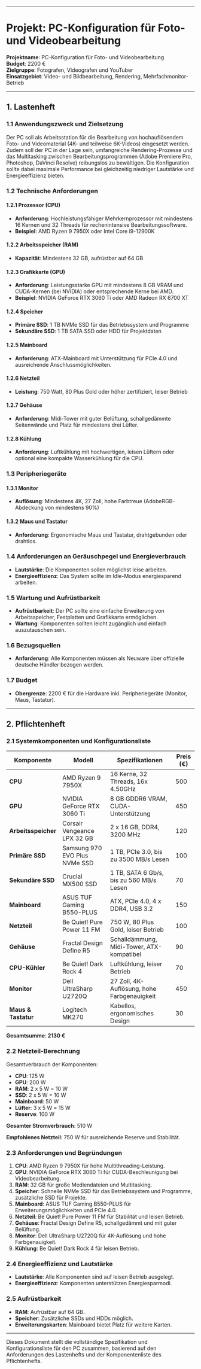 

---

# **Projekt: PC-Konfiguration für Foto- und Videobearbeitung**

**Projektname**: PC-Konfiguration für Foto- und Videobearbeitung  
**Budget**: 2200 €  
**Zielgruppe**: Fotografen, Videografen und YouTuber  
**Einsatzgebiet**: Video- und Bildbearbeitung, Rendering, Mehrfachmonitor-Betrieb

---

## **1. Lastenheft**

### **1.1 Anwendungszweck und Zielsetzung**

Der PC soll als Arbeitsstation für die Bearbeitung von hochauflösendem Foto- und Videomaterial (4K- und teilweise 6K-Videos) eingesetzt werden. Zudem soll der PC in der Lage sein, umfangreiche Rendering-Prozesse und das Multitasking zwischen Bearbeitungsprogrammen (Adobe Premiere Pro, Photoshop, DaVinci Resolve) reibungslos zu bewältigen. Die Konfiguration sollte dabei maximale Performance bei gleichzeitig niedriger Lautstärke und Energieeffizienz bieten.

### **1.2 Technische Anforderungen**

#### 1.2.1 Prozessor (CPU)
- **Anforderung**: Hochleistungsfähiger Mehrkernprozessor mit mindestens 16 Kernen und 32 Threads für rechenintensive Bearbeitungssoftware.
- **Beispiel**: AMD Ryzen 9 7950X oder Intel Core i9-12900K

#### 1.2.2 Arbeitsspeicher (RAM)
- **Kapazität**: Mindestens 32 GB, aufrüstbar auf 64 GB

#### 1.2.3 Grafikkarte (GPU)
- **Anforderung**: Leistungsstarke GPU mit mindestens 8 GB VRAM und CUDA-Kernen (bei NVIDIA) oder entsprechende Kerne bei AMD.
- **Beispiel**: NVIDIA GeForce RTX 3060 Ti oder AMD Radeon RX 6700 XT

#### 1.2.4 Speicher
- **Primäre SSD**: 1 TB NVMe SSD für das Betriebssystem und Programme
- **Sekundäre SSD**: 1 TB SATA SSD oder HDD für Projektdaten

#### 1.2.5 Mainboard
- **Anforderung**: ATX-Mainboard mit Unterstützung für PCIe 4.0 und ausreichende Anschlussmöglichkeiten.

#### 1.2.6 Netzteil
- **Leistung**: 750 Watt, 80 Plus Gold oder höher zertifiziert, leiser Betrieb

#### 1.2.7 Gehäuse
- **Anforderung**: Midi-Tower mit guter Belüftung, schallgedämmte Seitenwände und Platz für mindestens drei Lüfter.

#### 1.2.8 Kühlung
- **Anforderung**: Luftkühlung mit hochwertigen, leisen Lüftern oder optional eine kompakte Wasserkühlung für die CPU.

### **1.3 Peripheriegeräte**

#### 1.3.1 Monitor
- **Auflösung**: Mindestens 4K, 27 Zoll, hohe Farbtreue (AdobeRGB-Abdeckung von mindestens 90%)

#### 1.3.2 Maus und Tastatur
- **Anforderung**: Ergonomische Maus und Tastatur, drahtgebunden oder drahtlos.

### **1.4 Anforderungen an Geräuschpegel und Energieverbrauch**

- **Lautstärke**: Die Komponenten sollen möglichst leise arbeiten.
- **Energieeffizienz**: Das System sollte im Idle-Modus energiesparend arbeiten.

### **1.5 Wartung und Aufrüstbarkeit**

- **Aufrüstbarkeit**: Der PC sollte eine einfache Erweiterung von Arbeitsspeicher, Festplatten und Grafikkarte ermöglichen.
- **Wartung**: Komponenten sollten leicht zugänglich und einfach auszutauschen sein.

### **1.6 Bezugsquellen**

- **Anforderung**: Alle Komponenten müssen als Neuware über offizielle deutsche Händler bezogen werden.

### **1.7 Budget**

- **Obergrenze**: 2200 € für die Hardware inkl. Peripheriegeräte (Monitor, Maus, Tastatur).

---

## **2. Pflichtenheft**

### **2.1 Systemkomponenten und Konfigurationsliste**

| Komponente      | Modell                                  | Spezifikationen                                 | Preis (€) |
|-----------------|-----------------------------------------|-------------------------------------------------|-----------|
| **CPU**         | AMD Ryzen 9 7950X                       | 16 Kerne, 32 Threads, 16x 4.50GHz    | 500       |
| **GPU**         | NVIDIA GeForce RTX 3060 Ti              | 8 GB GDDR6 VRAM, CUDA-Unterstützung             | 450       |
| **Arbeitsspeicher** | Corsair Vengeance LPX 32 GB        | 2 x 16 GB, DDR4, 3200 MHz                       | 120       |
| **Primäre SSD** | Samsung 970 EVO Plus NVMe SSD           | 1 TB, PCIe 3.0, bis zu 3500 MB/s Lesen          | 100       |
| **Sekundäre SSD** | Crucial MX500 SSD                    | 1 TB, SATA 6 Gb/s, bis zu 560 MB/s Lesen        | 70        |
| **Mainboard**   | ASUS TUF Gaming B550-PLUS               | ATX, PCIe 4.0, 4 x DDR4, USB 3.2                | 150       |
| **Netzteil**    | Be Quiet! Pure Power 11 FM              | 750 W, 80 Plus Gold, leiser Betrieb             | 100       |
| **Gehäuse**     | Fractal Design Define R5                | Schalldämmung, Midi-Tower, ATX-kompatibel       | 90        |
| **CPU-Kühler**  | Be Quiet! Dark Rock 4                   | Luftkühlung, leiser Betrieb                     | 70        |
| **Monitor**     | Dell UltraSharp U2720Q                  | 27 Zoll, 4K-Auflösung, hohe Farbgenauigkeit     | 450       |
| **Maus & Tastatur** | Logitech MK270                    | Kabellos, ergonomisches Design                  | 30        |

**Gesamtsumme**: **2130 €**

### **2.2 Netzteil-Berechnung**

Gesamtverbrauch der Komponenten:

- **CPU**: 125 W
- **GPU**: 200 W
- **RAM**: 2 x 5 W = 10 W
- **SSD**: 2 x 5 W = 10 W
- **Mainboard**: 50 W
- **Lüfter**: 3 x 5 W = 15 W
- **Reserve**: 100 W

**Gesamter Stromverbrauch**: 510 W

**Empfohlenes Netzteil**: 750 W für ausreichende Reserve und Stabilität.

### **2.3 Anforderungen und Begründungen**

1. **CPU**: AMD Ryzen 9 7950X für hohe Multithreading-Leistung.
2. **GPU**: NVIDIA GeForce RTX 3060 Ti für CUDA-Beschleunigung bei Videobearbeitung.
3. **RAM**: 32 GB für große Mediendateien und Multitasking.
4. **Speicher**: Schnelle NVMe SSD für das Betriebssystem und Programme, zusätzliche SSD für Projekte.
5. **Mainboard**: ASUS TUF Gaming B550-PLUS für Erweiterungsmöglichkeiten und PCIe 4.0.
6. **Netzteil**: Be Quiet! Pure Power 11 FM für Stabilität und leisen Betrieb.
7. **Gehäuse**: Fractal Design Define R5, schallgedämmt und mit guter Belüftung.
8. **Monitor**: Dell UltraSharp U2720Q für 4K-Auflösung und hohe Farbgenauigkeit.
9. **Kühlung**: Be Quiet! Dark Rock 4 für leisen Betrieb.

### **2.4 Energieeffizienz und Lautstärke**

- **Lautstärke**: Alle Komponenten sind auf leisen Betrieb ausgelegt.
- **Energieeffizienz**: Komponenten unterstützen Energiesparmodi.

### **2.5 Aufrüstbarkeit**

- **RAM**: Aufrüstbar auf 64 GB.
- **Speicher**: Zusätzliche SSDs und HDDs möglich.
- **Erweiterungskarten**: Mainboard bietet Platz für weitere Karten.

---

Dieses Dokument stellt die vollständige Spezifikation und Konfigurationsliste für den PC zusammen, basierend auf den Anforderungen des Lastenhefts und der Komponentenliste des Pflichtenhefts.

